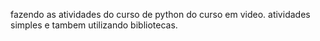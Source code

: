 fazendo as atividades do curso de python do curso em video.
atividades simples e tambem utilizando bibliotecas.
